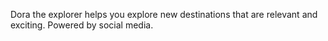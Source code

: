 Dora the explorer helps you explore new destinations that are relevant and exciting. Powered by social media.